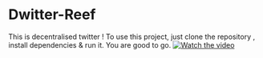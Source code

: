 # Dwitter-Reef

This is decentralised twitter ! To use this project, just clone the repository , install dependencies & run it. You are good to go.
[![Watch the video](https://easyupload.io/awxap9)]('https://easyupload.io/awxap9')
